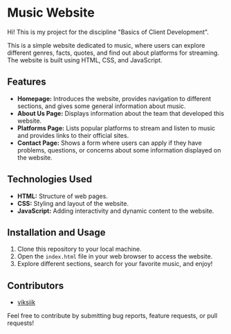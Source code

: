 # Music Website

Hi! This is my project for the discipline "Basics of Client Development".

This is a simple website dedicated to music, where users can explore different genres, facts, quotes, and find out about platforms for streaming. The website is built using HTML, CSS, and JavaScript.

## Features

- **Homepage:** Introduces the website, provides navigation to different sections, and gives some general information about music.
- **About Us Page:** Displays information about the team that developed this website.
- **Platforms Page:** Lists popular platforms to stream and listen to music and provides links to their official sites.
- **Contact Page:** Shows a form where users can apply if they have problems, questions, or concerns about some information displayed on the website.

## Technologies Used

- **HTML:** Structure of web pages.
- **CSS:** Styling and layout of the website.
- **JavaScript:** Adding interactivity and dynamic content to the website.

## Installation and Usage

1. Clone this repository to your local machine.
2. Open the `index.html` file in your web browser to access the website.
3. Explore different sections, search for your favorite music, and enjoy!

## Contributors

- [viksiik](https://github.com/viksiik)

Feel free to contribute by submitting bug reports, feature requests, or pull requests!
